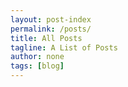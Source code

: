 ```yaml
---
layout: post-index
permalink: /posts/
title: All Posts
tagline: A List of Posts
author: none
tags: [blog]
---
```

